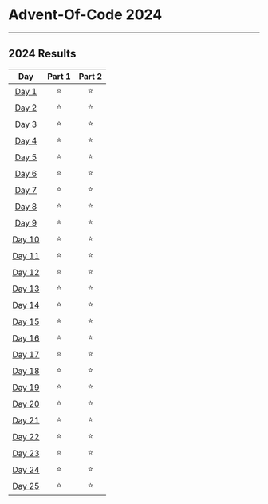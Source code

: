 # Advent-Of-Code 2024

----

<!--- advent_readme_stars table-->
## 2024 Results

|                      Day                       | Part 1 | Part 2 |
|:----------------------------------------------:|:------:|:------:|
|  [Day 1](https://adventofcode.com/2024/day/1)  |   ⭐    |   ⭐    |
|  [Day 2](https://adventofcode.com/2024/day/2)  |   ⭐    |   ⭐    |
|  [Day 3](https://adventofcode.com/2024/day/3)  |   ⭐    |   ⭐    |
|  [Day 4](https://adventofcode.com/2024/day/4)  |   ⭐    |   ⭐    |
|  [Day 5](https://adventofcode.com/2024/day/5)  |   ⭐    |   ⭐    |
|  [Day 6](https://adventofcode.com/2024/day/6)  |   ⭐    |   ⭐    |
|  [Day 7](https://adventofcode.com/2024/day/7)  |   ⭐    |   ⭐    |
|  [Day 8](https://adventofcode.com/2024/day/8)  |   ⭐    |   ⭐    |
|  [Day 9](https://adventofcode.com/2024/day/9)  |   ⭐    |   ⭐    |
| [Day 10](https://adventofcode.com/2024/day/10) |   ⭐    |   ⭐    |
| [Day 11](https://adventofcode.com/2024/day/11) |   ⭐    |   ⭐    |
| [Day 12](https://adventofcode.com/2024/day/12) |   ⭐    |   ⭐    |
| [Day 13](https://adventofcode.com/2024/day/13) |   ⭐    |   ⭐    |
| [Day 14](https://adventofcode.com/2024/day/14) |   ⭐    |   ⭐    |
| [Day 15](https://adventofcode.com/2024/day/15) |   ⭐    |   ⭐    |
| [Day 16](https://adventofcode.com/2024/day/16) |   ⭐    |   ⭐    |
| [Day 17](https://adventofcode.com/2024/day/17) |   ⭐    |   ⭐    |
| [Day 18](https://adventofcode.com/2024/day/18) |   ⭐    |   ⭐    |
| [Day 19](https://adventofcode.com/2024/day/19) |   ⭐    |   ⭐    |
| [Day 20](https://adventofcode.com/2024/day/20) |   ⭐    |   ⭐    |
| [Day 21](https://adventofcode.com/2024/day/21) |   ⭐    |   ⭐    |
| [Day 22](https://adventofcode.com/2024/day/22) |   ⭐    |   ⭐    |
| [Day 23](https://adventofcode.com/2024/day/23) |   ⭐    |   ⭐    |
| [Day 24](https://adventofcode.com/2024/day/24) |   ⭐    |   ⭐    |
| [Day 25](https://adventofcode.com/2024/day/25) |   ⭐    |   ⭐    |
<!--- advent_readme_stars table-->